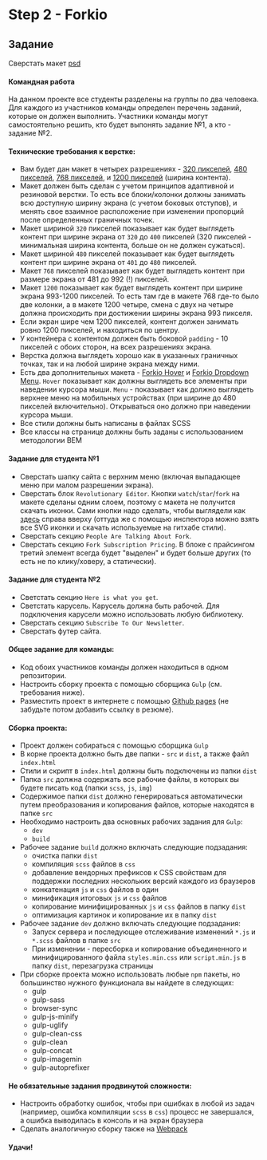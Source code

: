 # Step 2 - Forkio

## Задание

Сверстать макет [psd](./Forkio_1200.psd) 

#### Командная работа
На данном проекте все студенты разделены на группы по два человека. Для каждого из участников команды определен перечень заданий, которые он должен выполнить. Участники команды могут самостоятельно решить, кто будет выпонять задание №1, а кто - задание №2.

#### Технические требования к верстке:
 - Вам будет дан макет в четырех разрешениях - [320 пикселей](./Forkio_320.psd), [480 пикселей](./Forkio_480.psd), [768 пикселей](./Forkio_768.psd), и [1200 пикселей](./Forkio_1200.psd) (ширина контента).
 - Макет должен быть сделан с учетом принципов адаптивной и резиновой верстки. То есть все блоки/колонки должны занимать всю доступную ширину экрана (с учетом боковых отступов), и менять свое взаимное расположение при изменении пропорций после определенных граничных точек. 
 - Макет шириной `320` пикселей показывает как будет выглядеть контент при ширине экрана от `320` до `400` пикселей (320 пикселей - минимальная ширина контента, больше он не должен сужаться).
 - Макет шириной `480` пикселей показывает как будет выглядеть контент при ширине экрана от `401` до `480` пикселей.
 - Макет `768` пикселей показывает как будет выглядеть контент при размере экрана от 481 до 992 (!) пикселей. 
 - Макет `1200` показывает как будет выглядеть контент при ширине экрана 993-1200 пикселей. То есть там где в макете 768 где-то было две колонки, а в макете 1200 четыре, смена с двух на четыре должна происходить при достижении ширины экрана 993 пикселя. 
 - Если экран шире чем 1200 пикселей, контент должен занимать ровно 1200 пикселей, и находиться по центру.
 - У контейнера с контентом должен быть боковой `padding` - 10 пикселей с обоих сторон, на всех разрешениях экрана.
 - Верстка должна выглядеть хорошо как в указанных граничных точках, так и на любой ширине экрана между ними.
 - Есть два дополнительных макета - [Forkio Hover](./Forkio_hover.psd) и [Forkio Dropdown Menu](./Forkio_480_dropdown_menu.psd). `Hover` показывает как должны выглядеть все элементы при наведении курсора мыши. `Menu` - показывает как должно выглядеть верхнее меню на мобильных устройствах (при ширине до 480 пикселей включительно). Открываться оно должно при наведении курсора мыши.
 - Все стили должны быть написаны в файлах SCSS
 - Все классы на странице должны быть заданы с использованием методологии BEM
 
#### Задание для студента №1
 - Сверстать шапку сайта с верхним меню (включая выпадающее меню при малом разрешении экрана). 
 - Сверстать блок `Revolutionary Editor`. Кнопки `watch`/`star`/`fork` на макете сделаны одним слоем, поэтому с макета не получится скачать иконки. Сами кнопки надо сделать, чтобы выглядели как [здесь](https://github.com/baxterthehacker/public-repo) справа вверху (оттуда же с помощью инспектора можно взять все SVG иконки и скачать используемые на гитхабе стили).
 - Сверстать секцию `People Are Talking About Fork`.
 - Сверстать секцию `Fork Subscription Pricing`. В блоке с прайсингом третий элемент всегда будет "выделен" и будет больше других (то есть не по клику/ховеру, а статически).

#### Задание для студента №2
 - Светстать секцию `Here is what you get`.
 - Светстать карусель. Карусель должна быть рабочей. Для подключения карусели можно использовать любую библиотеку.  
 - Сверстать секцию `Subscribe To Our Newsletter`.
 - Сверстать футер сайта.

#### Общее задание для команды:
 - Код обоих участников команды должен находиться в одном репозитории.
 - Настроить сборку проекта с помощью сборщика `Gulp` (см. требования ниже).
 - Разместить проект в интернете с помощью [Github pages](https://pages.github.com/) (не забудьте потом добавить ссылку в резюме).

#### Сборка проекта:
 - Проект должен собираться с помощью сборщика `Gulp`
 - В корне проекта должно быть две папки - `src` и `dist`, а также файл `index.html` 
 - Стили и скрипт в `index.html` должны быть подключены из папки `dist`
 - Папка `src` должна содержать все рабочие файлы, в которых вы будете писать код (папки `scss`, `js`, `img`)
 - Содержимое папки `dist` должно генерироваться автоматически путем преобразования и копирования файлов, которые находятся в папке `src`
 - Необходимо настроить два основных рабочих задания для `Gulp`:
   - `dev`
   - `build`
 - Рабочее задание `build` должно включать следующие подзадания:
   - очистка папки `dist`
   - компиляция `scss` файлов в `css`
   - добавление вендорных префиксов к CSS свойствам для поддержки последних нескольких версий каждого из браузеров  
   - конкатенация `js` и `css` файлов в один
   - минификация итоговых `js` и `css` файлов
   - копирование минифицированных `js` и `css` файлов в папку `dist`
   - оптимизация картинок и копирование их в папку `dist`
 - Рабочее задание `dev` должно включать следующие подзадания:
   - Запуск сервера и последующее отслеживание изменений `*.js` и `*.scss` файлов в папке `src`
   - При изменении - пересборка и копирование объединенного и минифицированного файла `styles.min.css` или `script.min.js` в папку `dist`, перезагрузка страницы
 - При сборке проекта можно использовать любые `npm` пакеты, но большинство нужного функционала вы найдете в следующих:
   - gulp
   - gulp-sass
   - browser-sync
   - gulp-js-minify
   - gulp-uglify
   - gulp-clean-css
   - gulp-clean
   - gulp-concat
   - gulp-imagemin
   - gulp-autoprefixer
   
#### Не обязательные задания продвинутой сложности:
 - Настроить обработку ошибок, чтобы при ошибках в любой из задач (например, ошибка компиляции `scss` в `css`) процесс не завершался, а ошибка выводилась в консоль и на экран браузера
 - Сделать аналогичную сборку также на [Webpack](https://learn.javascript.ru/screencast/webpack)

#### Удачи!

